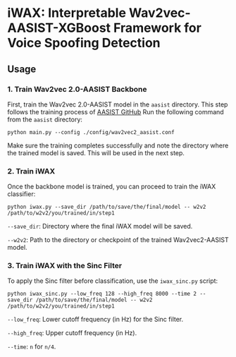 # iWAX: Interpretable Wav2vec-AASIST-XGBoost Framework for Voice Spoofing Detection

## Usage
### 1. Train Wav2vec 2.0-AASIST Backbone
First, train the Wav2vec 2.0-AASIST model in the `aasist` directory. This step follows the training process of [AASIST GitHub](https://github.com/clovaai/aasist/)
Run the following command from the `aasist` directory:

`python main.py --config ./config/wav2vec2_aasist.conf`

Make sure the training completes successfully and note the directory where the trained model is saved. This will be used in the next step.

### 2. Train iWAX
Once the backbone model is trained, you can proceed to train the iWAX classifier:

`python iwax.py --save_dir /path/to/save/the/final/model -- w2v2 /path/to/w2v2/you/trained/in/step1`

`--save_dir`: Directory where the final iWAX model will be saved.

`--w2v2`: Path to the directory or checkpoint of the trained Wav2vec2-AASIST model.

### 3. Train iWAX with the Sinc Filter
To apply the Sinc filter before classification, use the `iwax_sinc.py` script:

`python iwax_sinc.py --low_freq 128 --high_freq 8000 --time 2 --save_dir /path/to/save/the/final/model -- w2v2 /path/to/w2v2/you/trained/in/step1`

`--low_freq`: Lower cutoff frequency (in Hz) for the Sinc filter.

`--high_freq`: Upper cutoff frequency (in Hz).

`--time`: `n` for `n/4`.
